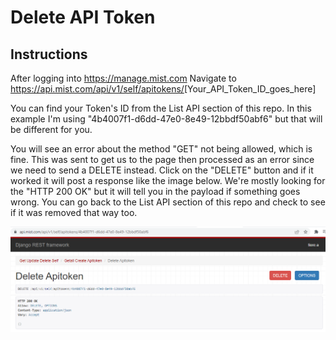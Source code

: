 # Delete API Token #

## Instructions ##

After logging into <https://manage.mist.com> Navigate to <https://api.mist.com/api/v1/self/apitokens/>[Your_API_Token_ID_goes_here]

You can find your Token's ID from the List API section of this repo. In this example I'm using "4b4007f1-d6dd-47e0-8e49-12bbdf50abf6" but that will be different for you.

You will see an error about the method "GET" not being allowed, which is fine. This was sent to get us to the page then processed as an error since we need to send a DELETE instead. Click on the "DELETE" button and if it worked it will post a response like the image below. We're mostly looking for the "HTTP 200 OK" but it will tell you in the payload if something goes wrong. You can go back to the List API section of this repo and check to see if it was removed that way too.

![image](Delete-API-Token_Django.png)